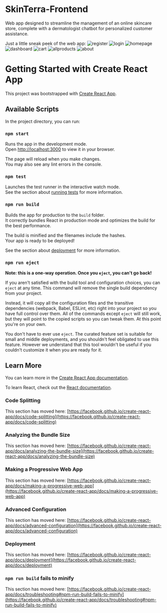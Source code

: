 # SkinTerra-Frontend
Web app designed to streamline the management of an online skincare store, complete with a dermatologist chatbot for personalized customer assistance.

Just a little sneak peek of the web app:
![register](https://github.com/ruhstratp/SkinTerra-Frontend/assets/32817506/5f89e210-01a5-41dc-9b0a-fedbe0b0b9f7)
![login](https://github.com/ruhstratp/SkinTerra-Frontend/assets/32817506/f9677861-33e9-42bc-8a17-163c27761dc3)
![homepage](https://github.com/ruhstratp/SkinTerra-Frontend/assets/32817506/326fa4a9-ea89-451c-aa1b-d0e332e24952)
![dashboard](https://github.com/ruhstratp/SkinTerra-Frontend/assets/32817506/4944251c-13f2-48eb-83f1-64678589e5e0)
![cart](https://github.com/ruhstratp/SkinTerra-Frontend/assets/32817506/c1012372-b18d-40d2-b21b-84d90d90d0ee)
![allproducts](https://github.com/ruhstratp/SkinTerra-Frontend/assets/32817506/8b2d7cca-dabc-4f8a-8fc7-5e3fe2931806)
![about](https://github.com/ruhstratp/SkinTerra-Frontend/assets/32817506/ccc41331-e946-4b74-a74a-eff34c38283a)


# Getting Started with Create React App

This project was bootstrapped with [Create React App](https://github.com/facebook/create-react-app).

## Available Scripts

In the project directory, you can run:

### `npm start`

Runs the app in the development mode.\
Open [http://localhost:3000](http://localhost:3000) to view it in your browser.

The page will reload when you make changes.\
You may also see any lint errors in the console.

### `npm test`

Launches the test runner in the interactive watch mode.\
See the section about [running tests](https://facebook.github.io/create-react-app/docs/running-tests) for more information.

### `npm run build`

Builds the app for production to the `build` folder.\
It correctly bundles React in production mode and optimizes the build for the best performance.

The build is minified and the filenames include the hashes.\
Your app is ready to be deployed!

See the section about [deployment](https://facebook.github.io/create-react-app/docs/deployment) for more information.

### `npm run eject`

**Note: this is a one-way operation. Once you `eject`, you can't go back!**

If you aren't satisfied with the build tool and configuration choices, you can `eject` at any time. This command will remove the single build dependency from your project.

Instead, it will copy all the configuration files and the transitive dependencies (webpack, Babel, ESLint, etc) right into your project so you have full control over them. All of the commands except `eject` will still work, but they will point to the copied scripts so you can tweak them. At this point you're on your own.

You don't have to ever use `eject`. The curated feature set is suitable for small and middle deployments, and you shouldn't feel obligated to use this feature. However we understand that this tool wouldn't be useful if you couldn't customize it when you are ready for it.

## Learn More

You can learn more in the [Create React App documentation](https://facebook.github.io/create-react-app/docs/getting-started).

To learn React, check out the [React documentation](https://reactjs.org/).

### Code Splitting

This section has moved here: [https://facebook.github.io/create-react-app/docs/code-splitting](https://facebook.github.io/create-react-app/docs/code-splitting)

### Analyzing the Bundle Size

This section has moved here: [https://facebook.github.io/create-react-app/docs/analyzing-the-bundle-size](https://facebook.github.io/create-react-app/docs/analyzing-the-bundle-size)

### Making a Progressive Web App

This section has moved here: [https://facebook.github.io/create-react-app/docs/making-a-progressive-web-app](https://facebook.github.io/create-react-app/docs/making-a-progressive-web-app)

### Advanced Configuration

This section has moved here: [https://facebook.github.io/create-react-app/docs/advanced-configuration](https://facebook.github.io/create-react-app/docs/advanced-configuration)

### Deployment

This section has moved here: [https://facebook.github.io/create-react-app/docs/deployment](https://facebook.github.io/create-react-app/docs/deployment)

### `npm run build` fails to minify

This section has moved here: [https://facebook.github.io/create-react-app/docs/troubleshooting#npm-run-build-fails-to-minify](https://facebook.github.io/create-react-app/docs/troubleshooting#npm-run-build-fails-to-minify)

